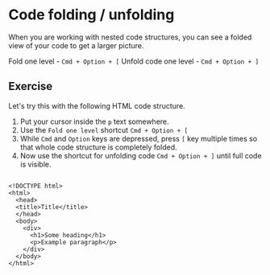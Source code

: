 Code folding / unfolding
=========================

When you are working with nested code structures, you can see a folded view
of your code to get a larger picture.

Fold one level - `Cmd + Option + [`
Unfold code one level - `Cmd + Option + ]`

Exercise
---------

Let's try this with the following HTML code structure.

1. Put your cursor inside the `p` text somewhere.
2. Use the `Fold one level` shortcut `Cmd + Option + [`
3. While `Cmd` and `Option` keys are depressed, press `[` key multiple times
   so that whole code structure is completely folded.
4. Now use the shortcut for unfolding code `Cmd + Option + ]` until full code
   is visible.

```

<!DOCTYPE html>
<html>
  <head>
  <title>Title</title>
  </head>
  <body>
    <div>
      <h1>Some heading</h1>
      <p>Example paragraph</p>
    </div>
  </body>
</html>


```